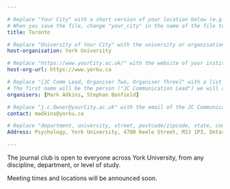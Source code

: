 ---# Replace "Your City" with a short version of your location below (e.g. Bristol or Singapore)# When you save the file, change "your_city" in the name of the file to what you filled out belowtitle: Toronto # Replace "University of Your City" with the university or organisation that is hoping the journal club (e.g. University of Bristol or Nanyang Technical University)host-organisation: York University # Replace "https://www.yourCity.ac.uk/" with the website of your institutionhost-org-url: https://www.yorku.ca # Replace "[JC Comm Lead, Organiser Two, Organiser Three]" with a list of the people/person organising the journal club separated by commas # The first name will be the person ("JC Communication Lead") we will contact to communicate news about ReproducibiliTea organisers: [Mark Adkins, Stephan Bonfield] # Replace "j.c.Owner@yourCity.ac.uk" with the email of the JC Communication Leadcontact: madkins@yorku.ca # Replace "department, university, street, postcode/zipcode, state, country" with the departmental address of the JC Communication Lead (we need that to send you merchandise)Address: Psychology, York University, 4700 Keele Street, M3J 1P3, Ontario, Canada---The journal club is open to everyone across York University, from any discipline, department, or level of study.Meeting times and locations will be announced soon.
